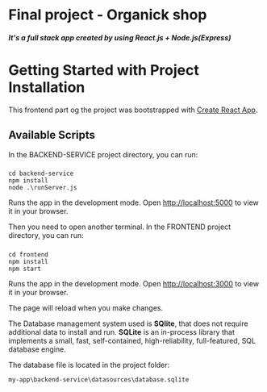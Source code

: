 # Final project - Organick shop

#####  It's a full stack app created by using React.js + Node.js(Express)

# Getting Started with Project Installation

This frontend part og the project was bootstrapped with [Create React App](https://github.com/facebook/create-react-app).

## Available Scripts

In the BACKEND-SERVICE project directory, you can run:
###
```
cd backend-service
npm install
node .\runServer.js 
```
Runs the app in the development mode.
Open [http://localhost:5000](http://localhost:5000/products) to view it in your browser.

Then you need to open another terminal.
In the FRONTEND project directory, you can run:
###
```
cd frontend
npm install
npm start
```
Runs the app in the development mode.
Open [http://localhost:3000](http://localhost:3000) to view it in your browser.

The page will reload when you make changes.

The Database management system used is **SQlite**, that does not require additional data to install and run.
**SQLite** is an in-process  library that implements a small, fast, self-contained, high-reliability, full-featured, SQL database engine.

The database file is located in the project folder:

`my-app\backend-service\datasources\database.sqlite`
